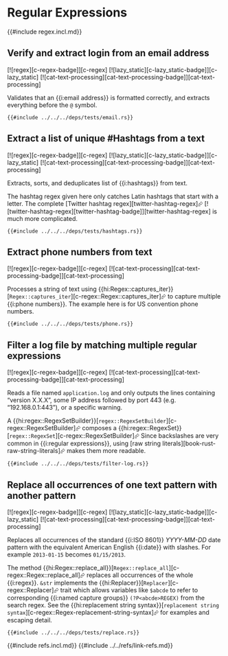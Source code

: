 # Regular Expressions

{{#include regex.incl.md}}

## Verify and extract login from an email address

[![regex][c-regex-badge]][c-regex]  [![lazy_static][c-lazy_static-badge]][c-lazy_static]  [![cat-text-processing][cat-text-processing-badge]][cat-text-processing]

Validates that an {{i:email address}} is formatted correctly, and extracts everything before the `@` symbol.

```rust,editable
{{#include ../../../deps/tests/email.rs}}
```

## Extract a list of unique #Hashtags from a text

[![regex][c-regex-badge]][c-regex]  [![lazy_static][c-lazy_static-badge]][c-lazy_static]  [![cat-text-processing][cat-text-processing-badge]][cat-text-processing]

Extracts, sorts, and deduplicates list of {{i:hashtags}} from text.

The hashtag regex given here only catches Latin hashtags that start with a letter. The complete [Twitter hashtag regex][twitter-hashtag-regex]⮳  [![twitter-hashtag-regex][twitter-hashtag-badge]][twitter-hashtag-regex] is much more complicated.

```rust,editable
{{#include ../../../deps/tests/hashtags.rs}}
```

## Extract phone numbers from text

[![regex][c-regex-badge]][c-regex]  [![cat-text-processing][cat-text-processing-badge]][cat-text-processing]

Processes a string of text using {{hi:Regex::captures_iter}}[`Regex::captures_iter`][c-regex::Regex::captures_iter]⮳ to capture multiple {{i:phone numbers}}. The example here is for US convention phone numbers.

```rust,editable
{{#include ../../../deps/tests/phone.rs}}
```

## Filter a log file by matching multiple regular expressions

[![regex][c-regex-badge]][c-regex]  [![cat-text-processing][cat-text-processing-badge]][cat-text-processing]

Reads a file named `application.log` and only outputs the lines containing “version X.X.X”, some IP address followed by port 443 (e.g. “192.168.0.1:443”), or a specific warning.

A {{hi:regex::RegexSetBuilder}}[`regex::RegexSetBuilder`][c-regex::RegexSetBuilder]⮳ composes a {{hi:regex::RegexSet}}[`regex::RegexSet`][c-regex::RegexSetBuilder]⮳ Since backslashes are very common in {{i:regular expressions}}, using [raw string literals][book-rust-raw-string-literals]⮳ makes them more readable.

```rust,editable,no_run
{{#include ../../../deps/tests/filter-log.rs}}
```

## Replace all occurrences of one text pattern with another pattern

[![regex][c-regex-badge]][c-regex]  [![lazy_static][c-lazy_static-badge]][c-lazy_static]  [![cat-text-processing][cat-text-processing-badge]][cat-text-processing]

Replaces all occurrences of the standard {{i:ISO 8601}} *YYYY-MM-DD* date pattern with the equivalent American English {{i:date}} with slashes. For example `2013-01-15` becomes `01/15/2013`.

The method {{hi:Regex::replace_all}}[`Regex::replace_all`][c-regex::Regex::replace_all]⮳ replaces all occurrences of the whole {{i:regex}}.
`&str` implements the {{hi:Replacer}}[`Replacer`][c-regex::Replacer]⮳ trait which allows variables like `$abcde` to refer to corresponding {{i:named capture groups}} `(?P<abcde>REGEX)` from the search regex. See the {{hi:replacement string syntax}}[`replacement string syntax`][c-regex::Regex-replacement-string-syntax]⮳ for examples and escaping detail.

```rust,editable
{{#include ../../../deps/tests/replace.rs}}
```

{{#include refs.incl.md}}
{{#include ../../refs/link-refs.md}}

